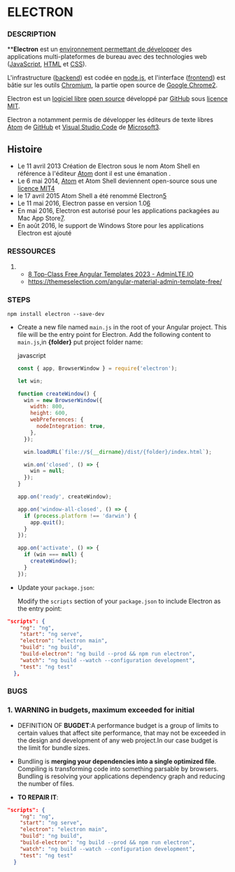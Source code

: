 # ELECTRON

### DESCRIPTION

****Electron** est un [environnement permettant de développer](https://fr.wikipedia.org/wiki/Environnement_de_d%C3%A9veloppement "Environnement de développement") des applications multi-plateformes de bureau avec des technologies web ([JavaScript](https://fr.wikipedia.org/wiki/Javascript "Javascript"), [HTML](https://fr.wikipedia.org/wiki/HTML "HTML") et [CSS](https://fr.wikipedia.org/wiki/Feuilles_de_style_en_cascade "Feuilles de style en cascade")).

L'infrastructure ([backend](https://fr.wikipedia.org/wiki/Backend "Backend")) est codée en [node.js](https://fr.wikipedia.org/wiki/Node.js "Node.js"), et l'interface ([frontend](https://fr.wikipedia.org/wiki/Frontal_(serveur) "Frontal (serveur)")) est bâtie sur les outils [Chromium](https://fr.wikipedia.org/wiki/Chromium "Chromium"), la partie open source de [Google Chrome](https://fr.wikipedia.org/wiki/Google_Chrome "Google Chrome")[2](https://fr.wikipedia.org/wiki/Electron_(framework)#cite_note-site_officiel-2).

Electron est un [logiciel libre](https://fr.wikipedia.org/wiki/Logiciel_libre "Logiciel libre") [open source](https://fr.wikipedia.org/wiki/Open_source "Open source") développé par [GitHub](https://fr.wikipedia.org/wiki/Github_(entreprise) "Github (entreprise)") sous [licence MIT](https://fr.wikipedia.org/wiki/Licence_MIT "Licence MIT").

Electron a notamment permis de développer les éditeurs de texte libres [Atom](https://fr.wikipedia.org/wiki/Atom_(%C3%A9diteur_de_texte) "Atom (éditeur de texte)") de [GitHub](https://fr.wikipedia.org/wiki/Github_(entreprise) "Github (entreprise)") et [Visual Studio Code](https://fr.wikipedia.org/wiki/Visual_Studio_Code "Visual Studio Code") de [Microsoft](https://fr.wikipedia.org/wiki/Microsoft "Microsoft")[3](https://fr.wikipedia.org/wiki/Electron_(framework)#cite_note-:0-3).

## Histoire

- Le 11 avril 2013 Création de Electron sous le nom Atom Shell en référence à l'éditeur [Atom](https://fr.wikipedia.org/wiki/Atom_(%C3%A9diteur_de_texte) "Atom (éditeur de texte)") dont il est une émanation .
- Le 6 mai 2014, [Atom](https://fr.wikipedia.org/wiki/Atom_(%C3%A9diteur_de_texte) "Atom (éditeur de texte)") et Atom Shell deviennent open-source sous une [licence MIT](https://fr.wikipedia.org/wiki/Licence_MIT "Licence MIT")[4](https://fr.wikipedia.org/wiki/Electron_(framework)#cite_note-4)
- le 17 avril 2015 Atom Shell a été renommé Electron[5](https://fr.wikipedia.org/wiki/Electron_(framework)#cite_note-5)
- Le 11 mai 2016, Electron passe en version 1.0[6](https://fr.wikipedia.org/wiki/Electron_(framework)#cite_note-6)
- En mai 2016, Electron est autorisé pour les applications packagées au Mac App Store[7](https://fr.wikipedia.org/wiki/Electron_(framework)#cite_note-7).
- En août 2016, le support de Windows Store pour les applications Electron est ajouté[](https://fr.wikipedia.org/wiki/Electron_(framework)#cite_note-8)

### RESSOURCES

1. - [8 Top-Class Free Angular Templates 2023 - AdminLTE.IO](https://adminlte.io/blog/free-angular-templates/) 
   - https://themeselection.com/angular-material-admin-template-free/ 

### STEPS

```
npm install electron --save-dev
```

- Create a new file named `main.js` in the root of your Angular project. This file will be the entry point for Electron. Add the following content to `main.js`,in **{folder}** put project folder name:
  
  javascript
  
  ```javascript
  const { app, BrowserWindow } = require('electron');
  
  let win;
  
  function createWindow() {
    win = new BrowserWindow({
      width: 800,
      height: 600,
      webPreferences: {
        nodeIntegration: true,
      },
    });
  
    win.loadURL(`file://${__dirname}/dist/{folder}/index.html`);
  
    win.on('closed', () => {
      win = null;
    });
  }
  
  app.on('ready', createWindow);
  
  app.on('window-all-closed', () => {
    if (process.platform !== 'darwin') {
      app.quit();
    }
  });
  
  app.on('activate', () => {
    if (win === null) {
      createWindow();
    }
  });
  ```

- Update your `package.json`:
  
  Modify the `scripts` section of your `package.json` to include Electron as the entry point: 

```json
"scripts": {
    "ng": "ng",
    "start": "ng serve",
    "electron": "electron main",
    "build": "ng build",
    "build-electron": "ng build --prod && npm run electron",
    "watch": "ng build --watch --configuration development",
    "test": "ng test"
  },
```





### BUGS

### 1. WARNING in budgets, maximum exceeded for initial

- DEFINITION OF **BUGDET**:A performance budget is a group of limits to certain values that
  affect site performance, that may not be exceeded in the design and
  development of any web project.In our case budget is the limit for bundle sizes.

- Bundling is **merging your dependencies into a single optimized file**.
   Compiling is transforming code into something parsable by browsers. 
  Bundling is resolving your applications dependency graph and reducing 
  the number of files.

- **TO REPAIR IT**: 

```json
"scripts": {
    "ng": "ng",
    "start": "ng serve",
    "electron": "electron main",
    "build": "ng build",
    "build-electron": "ng build --prod && npm run electron",
    "watch": "ng build --watch --configuration development",
    "test": "ng test"
  }
```
